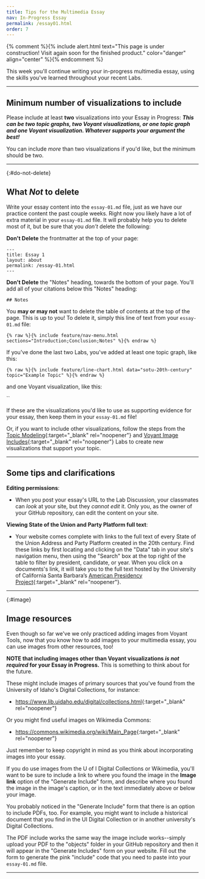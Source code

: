 ```yaml
---
title: Tips for the Multimedia Essay
nav: In-Progress Essay
permalink: /essay01.html
order: 7
---
```


{% comment %}{% include alert.html text="This page is under construction! Visit again soon for the finished product." color="danger" align="center" %}{% endcomment %}

This week you'll continue writing your in-progress multimedia essay, using the skills you've learned throughout your recent Labs.

---

## Minimum number of visualizations to include

Please include at least **two** visualizations into your Essay in Progress:
***This can be two topic graphs, two Voyant visualizations, or one topic graph and one Voyant visualization. Whatever supports your argument the best!***

You can include *more* than two visualizations if you'd like, but the minimum should be two.

---

{:#do-not-delete}
## What ***Not*** to delete

Write your essay content into the `essay-01.md` file, just as we have our practice content the past couple weeks.
Right now you likely have a lot of extra material in your `essay-01.md` file.
It will probably help you to delete most of it, but be sure that you *don't* delete the following:

**Don't Delete** the frontmatter at the top of your page:

```
---
title: Essay 1
layout: about
permalink: /essay-01.html
---
```

**Don't Delete** the "Notes" heading, towards the bottom of your page. 
You'll add all of your citations below this "Notes" heading:

`## Notes`

You **may or may not** want to delete the table of contents at the top of the page. 
This is up to you!
To delete it, simply this line of text from your `essay-01.md` file:

`{% raw %}{% include feature/nav-menu.html sections="Introduction;Conclusion;Notes" %}{% endraw %}`

If you've done the last two Labs, you've added at least one topic graph, like this:

`{% raw %}{% include feature/line-chart.html data="sotu-20th-century" topic="Example Topic" %}{% endraw %}`

and one Voyant visualization, like this:

``

If these are the visualizations you'd like to use as supporting evidence for your essay, then keep them in your `essay-01.md` file!

Or, if you want to include other visualizations, follow the steps from the [Topic Modeling](/topic-modeling.html){:target="_blank" rel="noopener"} and [Voyant Image Includes](/includes.html){:target="_blank" rel="noopener"} Labs to create new visualizations that support your topic.

---

## Some tips and clarifications

**Editing permissions**:
- When you post your essay's URL to the Lab Discussion, your classmates can *look* at your site, but they *cannot edit* it. Only you, as the owner of your GitHub repository, can edit the content on your site.

**Viewing State of the Union and Party Platform full text**:
- Your website comes complete with links to the full text of every State of the Union Address and Party Platform created in the 20th century. Find these links by first locating and clicking on the "Data" tab in your site's navigation menu, then using the "Search" box at the top right of the table to filter by president, candidate, or year. When you click on a documents's link, it will take you to the full text hosted by the University of California Santa Barbara’s [American Presidency Project](https://www.presidency.ucsb.edu/documents){:target="_blank" rel="noopener"}.

---

{:#image}
## Image resources

Even though so far we've we only practiced adding images from Voyant Tools, now that you know how to add images to your multimedia essay, you can use images from other resources, too!

**NOTE that including images other than Voyant visualizations *is not required* for your Essay in Progress.** This is something to think about for the future.

These might include images of primary sources that you've found from the University of Idaho's Digital Collections, for instance:

- <https://www.lib.uidaho.edu/digital/collections.html>{:target="_blank" rel="noopener"}

Or you might find useful images on Wikimedia Commons:

- <https://commons.wikimedia.org/wiki/Main_Page>{:target="_blank" rel="noopener"}

Just remember to keep copyright in mind as you think about incorporating images into your essay. 

If you do use images from the U of I Digital Collections or Wikimedia, you'll want to be sure to include a link to where you found the image in the **Image link** option of the "Generate Include" form, and describe where you found the image in the image's caption, or in the text immediately above or below your image.

You probably noticed in the "Generate Include" form that there is an option to include PDFs, too. 
For example, you might want to include a historical document that you find in the UI Digital Collection or in another university's Digital Collections.

The PDF include works the same way the image include works--simply upload your PDF to the "objects" folder in your GitHub repository and then it will appear in the "Generate Includes" form on your website.
Fill out the form to generate the pink "include" code that you need to paste into your `essay-01.md` file.

---